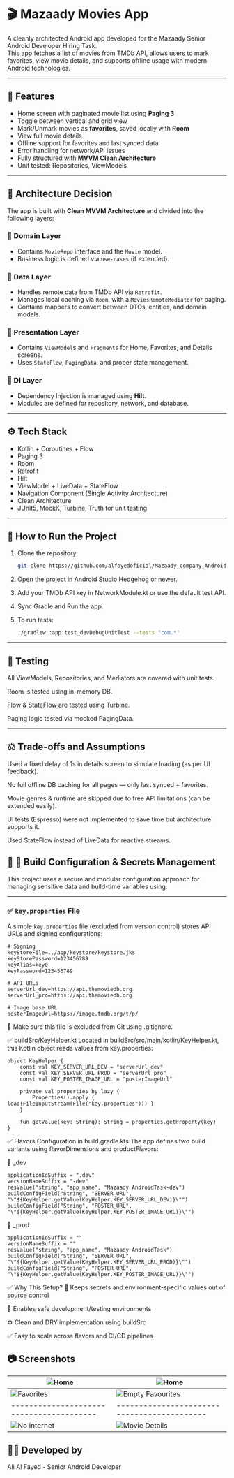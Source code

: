 # 🎬 Mazaady Movies App

A cleanly architected Android app developed for the Mazaady Senior Android Developer Hiring Task.  
This app fetches a list of movies from TMDb API, allows users to mark favorites, view movie details, and supports offline usage with modern Android technologies.

---

## 📱 Features

- Home screen with paginated movie list using **Paging 3**
- Toggle between vertical and grid view
- Mark/Unmark movies as **favorites**, saved locally with **Room**
- View full movie details
- Offline support for favorites and last synced data
- Error handling for network/API issues
- Fully structured with **MVVM Clean Architecture**
- Unit tested: Repositories, ViewModels

---

## 🧠 Architecture Decision

The app is built with **Clean MVVM Architecture** and divided into the following layers:

### 🔹 Domain Layer
- Contains `MovieRepo` interface and the `Movie` model.
- Business logic is defined via `use-cases` (if extended).

### 🔹 Data Layer
- Handles remote data from TMDb API via `Retrofit`.
- Manages local caching via `Room`, with a `MoviesRemoteMediator` for paging.
- Contains mappers to convert between DTOs, entities, and domain models.

### 🔹 Presentation Layer
- Contains `ViewModel`s and `Fragment`s for Home, Favorites, and Details screens.
- Uses `StateFlow`, `PagingData`, and proper state management.

### 🔹 DI Layer
- Dependency Injection is managed using **Hilt**.
- Modules are defined for repository, network, and database.

---

## ⚙️ Tech Stack

- Kotlin + Coroutines + Flow
- Paging 3
- Room
- Retrofit
- Hilt
- ViewModel + LiveData + StateFlow
- Navigation Component (Single Activity Architecture)
- Clean Architecture
- JUnit5, MockK, Turbine, Truth for unit testing

---

## 🚀 How to Run the Project

1. Clone the repository:

   ```bash
   git clone https://github.com/alfayedoficial/Mazaady_company_AndroidTask.git

2. Open the project in Android Studio Hedgehog or newer.

3. Add your TMDb API key in NetworkModule.kt or use the default test API.

4. Sync Gradle and Run the app.

5. To run tests:
   ```bash
   ./gradlew :app:test_devDebugUnitTest --tests "com.*"

---
   
## 🧪 Testing

All ViewModels, Repositories, and Mediators are covered with unit tests.

Room is tested using in-memory DB.

Flow & StateFlow are tested using Turbine.

Paging logic tested via mocked PagingData.

---

## ⚖️ Trade-offs and Assumptions

Used a fixed delay of 1s in details screen to simulate loading (as per UI feedback).

No full offline DB caching for all pages — only last synced + favorites.

Movie genres & runtime are skipped due to free API limitations (can be extended easily).

UI tests (Espresso) were not implemented to save time but architecture supports it.

Used StateFlow instead of LiveData for reactive streams.

## 🔐 🔧 Build Configuration & Secrets Management

This project uses a secure and modular configuration approach for managing sensitive data and build-time variables using:

---

### ✅ `key.properties` File

A simple `key.properties` file (excluded from version control) stores API URLs and signing configurations:

```properties
# Signing
keyStoreFile=../app/keystore/keystore.jks
keyStorePassword=123456789
keyAlias=key0
keyPassword=123456789

# API URLs
serverUrl_dev=https://api.themoviedb.org
serverUrl_pro=https://api.themoviedb.org

# Image base URL
posterImageUrl=https://image.tmdb.org/t/p/

```
📌 Make sure this file is excluded from Git using .gitignore.

✅ buildSrc/KeyHelper.kt
Located in buildSrc/src/main/kotlin/KeyHelper.kt, this Kotlin object reads values from key.properties:

```KeyHelper
object KeyHelper {
    const val KEY_SERVER_URL_DEV = "serverUrl_dev"
    const val KEY_SERVER_URL_PROD = "serverUrl_pro"
    const val KEY_POSTER_IMAGE_URL = "posterImageUrl"

    private val properties by lazy {
        Properties().apply { load(FileInputStream(File("key.properties"))) }
    }

    fun getValue(key: String): String = properties.getProperty(key)
}
```

✅ Flavors Configuration in build.gradle.kts
The app defines two build variants using flavorDimensions and productFlavors:

🔹 _dev
```_dev
applicationIdSuffix = ".dev"
versionNameSuffix = "-dev"
resValue("string", "app_name", "Mazaady AndroidTask-dev")
buildConfigField("String", "SERVER_URL", "\"${KeyHelper.getValue(KeyHelper.KEY_SERVER_URL_DEV)}\"")
buildConfigField("String", "POSTER_URL", "\"${KeyHelper.getValue(KeyHelper.KEY_POSTER_IMAGE_URL)}\"")
```
🔹 _prod
```_prod
applicationIdSuffix = ""
versionNameSuffix = ""
resValue("string", "app_name", "Mazaady AndroidTask")
buildConfigField("String", "SERVER_URL", "\"${KeyHelper.getValue(KeyHelper.KEY_SERVER_URL_PROD)}\"")
buildConfigField("String", "POSTER_URL", "\"${KeyHelper.getValue(KeyHelper.KEY_POSTER_IMAGE_URL)}\"")
```
✅ Why This Setup?
🔐 Keeps secrets and environment-specific values out of source control

🧪 Enables safe development/testing environments

⚙️ Clean and DRY implementation using buildSrc

✅ Easy to scale across flavors and CI/CD pipelines

## 📷 Screenshots

| ![Home](https://raw.githubusercontent.com/alfayedoficial/Mazaady_company_AndroidTask/refs/heads/main/screenshots/Screenshot_20250414_015535.png) | ![Home](https://raw.githubusercontent.com/alfayedoficial/Mazaady_company_AndroidTask/refs/heads/main/screenshots/Screenshot_20250414_015643.png) |
|----------------------------------------|-------------------------------------------|
| ![Favorites](https://raw.githubusercontent.com/alfayedoficial/Mazaady_company_AndroidTask/refs/heads/main/screenshots/Screenshot_20250414_015709.png) | ![Empty Favourites](https://raw.githubusercontent.com/alfayedoficial/Mazaady_company_AndroidTask/refs/heads/main/screenshots/Screenshot_20250414_015723.png) |
|----------------------------------------|-------------------------------------------|
| ![No internet](https://github.com/alfayedoficial/Mazaady_company_AndroidTask/blob/main/screenshots/Screenshot_20250414_015754.png) | ![Movie Details](https://raw.githubusercontent.com/alfayedoficial/Mazaady_company_AndroidTask/refs/heads/main/screenshots/Screenshot_20250414_015827.png) |



## 👨‍💻 Developed by
Ali Al Fayed - Senior Android Developer
